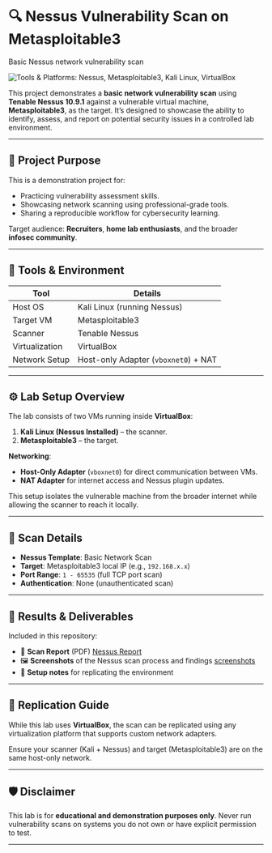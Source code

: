 # 🔍 Nessus Vulnerability Scan on Metasploitable3
Basic Nessus network vulnerability scan

![Tools & Platforms: Nessus, Metasploitable3, Kali Linux, VirtualBox](https://img.shields.io/badge/tools%20%26%20platforms-Nessus%2C%20Metasploitable3%2C%20Kali%20Linux%2C%20VirtualBox-blueviolet)

This project demonstrates a **basic network vulnerability scan** using **Tenable Nessus 10.9.1** against a vulnerable virtual machine, **Metasploitable3**, as the target. It’s designed to showcase the ability to identify, assess, and report on potential security issues in a controlled lab environment.

---

## 🎯 Project Purpose

This is a demonstration project for:
- Practicing vulnerability assessment skills.
- Showcasing network scanning using professional-grade tools.
- Sharing a reproducible workflow for cybersecurity learning.

Target audience: **Recruiters**, **home lab enthusiasts**, and the broader **infosec community**.

---

## 🧰 Tools & Environment

| Tool           | Details                                |
|----------------|----------------------------------------|
| Host OS        | Kali Linux (running Nessus)            |
| Target VM      | Metasploitable3                        |
| Scanner        | Tenable Nessus                         |
| Virtualization | VirtualBox                             |
| Network Setup  | Host-only Adapter (`vboxnet0`) + NAT   |

---

## ⚙️ Lab Setup Overview

The lab consists of two VMs running inside **VirtualBox**:

1. **Kali Linux (Nessus Installed)** – the scanner.
2. **Metasploitable3** – the target.

**Networking**:
- **Host-Only Adapter** (`vboxnet0`) for direct communication between VMs.
- **NAT Adapter** for internet access and Nessus plugin updates.

This setup isolates the vulnerable machine from the broader internet while allowing the scanner to reach it locally.

---

## 🚀 Scan Details

- **Nessus Template**: Basic Network Scan
- **Target**: Metasploitable3 local IP (e.g., `192.168.x.x`)
- **Port Range**: `1 - 65535` (full TCP port scan)
- **Authentication**: None (unauthenticated scan)

---

## 📸 Results & Deliverables

Included in this repository:
- 📄 **Scan Report** (PDF) [Nessus Report](./Basic%20Net%20Scan.pdf/)
- 🖼️ **Screenshots** of the Nessus scan process and findings [screenshots](./screenshots/)
- 📝 **Setup notes** for replicating the environment

---

## 🔁 Replication Guide

While this lab uses **VirtualBox**, the scan can be replicated using any virtualization platform that supports custom network adapters.

Ensure your scanner (Kali + Nessus) and target (Metasploitable3) are on the same host-only network.

---

## 🛡️ Disclaimer

This lab is for **educational and demonstration purposes only**. Never run vulnerability scans on systems you do not own or have explicit permission to test.

---
